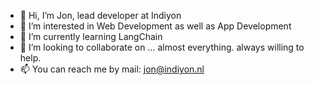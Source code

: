 - 👋 Hi, I’m Jon, lead developer at Indiyon
- 👀 I’m interested in Web Development as well as App Development
- 🌱 I’m currently learning LangChain
- 💞️ I’m looking to collaborate on ... almost everything. always willing to help.
- 📫 You can reach me by mail: jon@indiyon.nl

<!---
indiyon/indiyon is a ✨ special ✨ repository because its `README.md` (this file) appears on your GitHub profile.
You can click the Preview link to take a look at your changes.
--->
